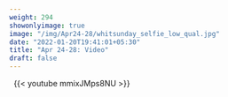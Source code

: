 ```yaml
---
weight: 294
showonlyimage: true
image: "/img/Apr24-28/whitsunday_selfie_low_qual.jpg"
date: "2022-01-20T19:41:01+05:30"
title: "Apr 24-28: Video"
draft: false
---
```


&nbsp;
{{< youtube mmixJMps8NU >}}
&nbsp;
